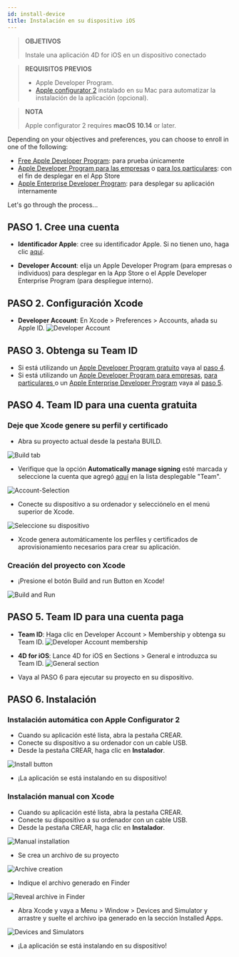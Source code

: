 ```yaml
---
id: install-device
title: Instalación en su dispositivo iOS
---
```


> **OBJETIVOS**
> 
> Instale una aplicación 4D for iOS en un dispositivo conectado

> **REQUISITOS PREVIOS**
> 
> * Apple Developer Program.
> * [Apple configurator 2](https://itunes.apple.com/us/app/apple-configurator-2/id1037126344) instalado en su Mac para automatizar la instalación de la aplicación (opcional).

> **NOTA**
> 
> Apple configurator 2 requires **macOS 10.14** or later.

Depending on your objectives and preferences, you can choose to enroll in one of the following:

* [Free Apple Developer Program](free-developer-account.html): para prueba únicamente
* [Apple Developer Program para las empresas](register-apple-developer-program-organization.html) o [para los particulares](register-apple-developer-program-individual.html): con el fin de desplegar en el App Store
* [Apple Enterprise Developer Program](register-apple-developer-enterprise-program.html): para desplegar su aplicación internamente

Let's go through the process...

## PASO 1. Cree una cuenta

* **Identificador Apple**: cree su identificador Apple. Si no tienen uno, haga clic [aquí](https://appleid.apple.com/account#!&page=create).

* **Developer Account**: elija un Apple Developer Program (para empresas o individuos) para desplegar en la App Store o el Apple Developer Enterprise Program (para despliegue interno).

## PASO 2. Configuración Xcode

* **Developer Account**: En Xcode > Preferences > Accounts, añada su Apple ID. ![Developer Account](assets/en/test-build/Developer-Account-4D-for-iOS.png)

## PASO 3. Obtenga su Team ID

* Si está utilizando un [Apple Developer Program gratuito](free-developer-account.html) vaya al [paso 4](#step-4-team-id-for-free-account).
* Si está utilizando un [Apple Developer Program para empresas](register-apple-developer-program-organization.html), [ para particulares ](register-apple-developer-program-individual.html) o un [Apple Enterprise Developer Program](register-apple-developer-enterprise-program.html) vaya al [paso 5](#step-5-team-id-for-paid-subscription-account).

## PASO 4. Team ID para una cuenta gratuita

### Deje que Xcode genere su perfil y certificado

* Abra su proyecto actual desde la pestaña BUILD.

![Build tab](assets/en/test-build/Open-your-project-Xcode-4D-for-iOS.png)

* Verifique que la opción **Automatically manage signing** esté marcada y seleccione la cuenta que agregó [aquí](free-developer-account.html) en la lista desplegable "Team".

![Account-Selection](assets/en/test-build/account-Selection-Free-Account.png)

* Conecte su dispositivo a su ordenador y selecciónelo en el menú superior de Xcode.

![Seleccione su dispositivo](assets/en/test-build/select-device-Free-Account.png)

* Xcode genera automáticamente los perfiles y certificados de aprovisionamiento necesarios para crear su aplicación.

### Creación del proyecto con Xcode

* ¡Presione el botón Build and run Button en Xcode!

![Build and Run](assets/en/test-build/Build-Run-Free-Account.png)

## PASO 5. Team ID para una cuenta paga

* **Team ID**: Haga clic en Developer Account > Membership y obtenga su Team ID. ![Developer Account membership](assets/en/test-build/Team-ID-4D-for-iOS.png)

* **4D for iOS**: Lance 4D for iOS en Sections > General e introduzca su Team ID. ![General section](assets/en/test-build/Team-ID-General-Section-4D-for-iOS.png)

* Vaya al PASO 6 para ejecutar su proyecto en su dispositivo.

## PASO 6. Instalación

### Instalación automática con Apple Configurator 2

* Cuando su aplicación esté lista, abra la pestaña CREAR.
* Conecte su dispositivo a su ordenador con un cable USB.
* Desde la pestaña CREAR, haga clic en **Instalador**.

![Install button](assets/en/test-build/Install-button-build-tab-4D-for-iOS.png)

* ¡La aplicación se está instalando en su dispositivo!

### Instalación manual con Xcode

* Cuando su aplicación esté lista, abra la pestaña CREAR.
* Conecte su dispositivo a su ordenador con un cable USB.
* Desde la pestaña CREAR, haga clic en **Instalador**.

![Manual installation](assets/en/test-build/Manual-installation-4D-for-iOS.png)

* Se crea un archivo de su proyecto

![Archive creation](assets/en/test-build/Archive-creation.png)

* Indique el archivo generado en Finder

![Reveal archive in Finder](assets/en/test-build/Reveal-archive-in-Finder.png)

* Abra Xcode y vaya a Menu > Window > Devices and Simulator y arrastre y suelte el archivo ipa generado en la sección Installed Apps.

![Devices and Simulators](assets/en/test-build/Devices-and-Simulators-4D-for-iOS.png)

* ¡La aplicación se está instalando en su dispositivo!





